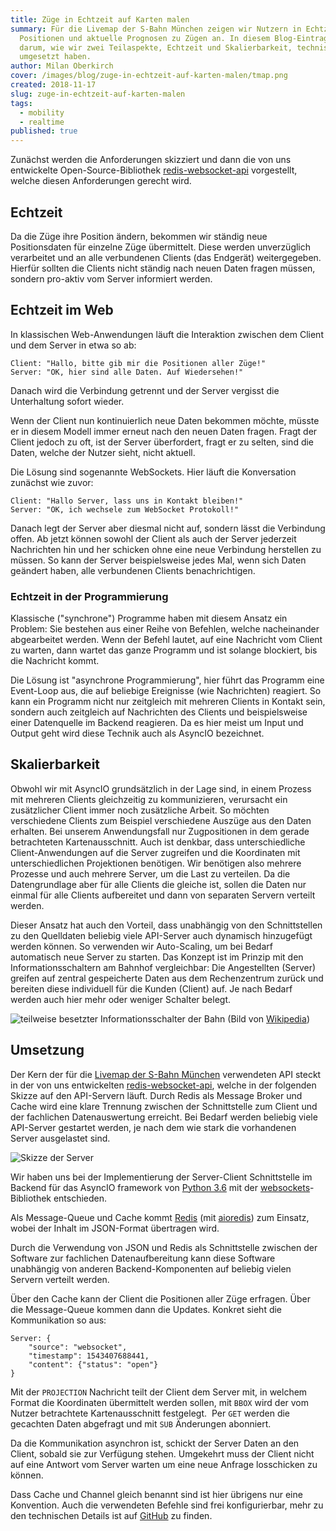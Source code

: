 ```yaml
---
title: Züge in Echtzeit auf Karten malen
summary: Für die Livemap der S-Bahn München zeigen wir Nutzern in Echtzeit die
  Positionen und aktuelle Prognosen zu Zügen an. In diesem Blog-Eintrag geht es
  darum, wie wir zwei Teilaspekte, Echtzeit und Skalierbarkeit, technisch
  umgesetzt haben.
author: Milan Oberkirch
cover: /images/blog/zuge-in-echtzeit-auf-karten-malen/tmap.png
created: 2018-11-17
slug: zuge-in-echtzeit-auf-karten-malen
tags:
  - mobility
  - realtime
published: true
---
```


Zunächst werden die Anforderungen skizziert und dann die von uns entwickelte Open-Source-Bibliothek [redis-websocket-api](https://github.com/geops/redis-websocket-api) vorgestellt, welche diesen Anforderungen gerecht wird.

## Echtzeit

Da die Züge ihre Position ändern, bekommen wir ständig neue Positionsdaten für einzelne Züge übermittelt. Diese werden unverzüglich verarbeitet und an alle verbundenen Clients (das Endgerät) weitergegeben. Hierfür sollten die Clients nicht ständig nach neuen Daten fragen müssen, sondern pro-aktiv vom Server informiert werden.

## Echtzeit im Web

In klassischen Web-Anwendungen läuft die Interaktion zwischen dem Client und dem Server in etwa so ab:

    Client: "Hallo, bitte gib mir die Positionen aller Züge!"
    Server: "OK, hier sind alle Daten. Auf Wiedersehen!"


Danach wird die Verbindung getrennt und der Server vergisst die Unterhaltung sofort wieder.

Wenn der Client nun kontinuierlich neue Daten bekommen möchte, müsste er in diesem Modell immer erneut nach den neuen Daten fragen. Fragt der Client jedoch zu oft, ist der Server überfordert, fragt er zu selten, sind die Daten, welche der Nutzer sieht, nicht aktuell.

Die Lösung sind sogenannte WebSockets. Hier läuft die Konversation zunächst wie zuvor:

    Client: "Hallo Server, lass uns in Kontakt bleiben!"
    Server: "OK, ich wechsele zum WebSocket Protokoll!"


Danach legt der Server aber diesmal nicht auf, sondern lässt die Verbindung offen. Ab jetzt können sowohl der Client als auch der Server jederzeit Nachrichten hin und her schicken ohne eine neue Verbindung herstellen zu müssen. So kann der Server beispielsweise jedes Mal, wenn sich Daten geändert haben, alle verbundenen Clients benachrichtigen.

### Echtzeit in der Programmierung

Klassische ("synchrone") Programme haben mit diesem Ansatz ein Problem: Sie bestehen aus einer Reihe von Befehlen, welche nacheinander abgearbeitet werden. Wenn der Befehl lautet, auf eine Nachricht vom Client zu warten, dann wartet das ganze Programm und ist solange blockiert, bis die Nachricht kommt.

Die Lösung ist "asynchrone Programmierung", hier führt das Programm eine Event-Loop aus, die auf beliebige Ereignisse (wie Nachrichten) reagiert. So kann ein Programm nicht nur zeitgleich mit mehreren Clients in Kontakt sein, sondern auch zeitgleich auf Nachrichten des Clients und beispielsweise einer Datenquelle im Backend reagieren. Da es hier meist um Input und Output geht wird diese Technik auch als AsyncIO bezeichnet.

## Skalierbarkeit

Obwohl wir mit AsyncIO grundsätzlich in der Lage sind, in einem Prozess mit mehreren Clients gleichzeitig zu kommunizieren, verursacht ein zusätzlicher Client immer noch zusätzliche Arbeit. So möchten verschiedene Clients zum Beispiel verschiedene Auszüge aus den Daten erhalten. Bei unserem Anwendungsfall nur Zugpositionen in dem gerade betrachteten Kartenausschnitt. Auch ist denkbar, dass unterschiedliche Client-Anwendungen auf die Server zugreifen und die Koordinaten mit unterschiedlichen Projektionen benötigen. Wir benötigen also mehrere Prozesse und auch mehrere Server, um die Last zu verteilen. Da die Datengrundlage aber für alle Clients die gleiche ist, sollen die Daten nur einmal für alle Clients aufbereitet und dann von separaten Servern verteilt werden.

Dieser Ansatz hat auch den Vorteil, dass unabhängig von den Schnittstellen zu den Quelldaten beliebig viele API-Server auch dynamisch hinzugefügt werden können. So verwenden wir Auto-Scaling, um bei Bedarf automatisch neue Server zu starten. Das Konzept ist im Prinzip mit den Informationsschaltern am Bahnhof vergleichbar: Die Angestellten (Server) greifen auf zentral gespeicherte Daten aus dem Rechenzentrum zurück und bereiten diese individuell für die Kunden (Client) auf. Je nach Bedarf werden auch hier mehr oder weniger Schalter belegt.

![teilweise besetzter Informationsschalter der Bahn](/images/blog/zuge-in-echtzeit-auf-karten-malen/DB_Informationsschalter_small.jpg)
(Bild von [Wikipedia](https://de.wikipedia.org/wiki/Datei:DB_Informationsschalter.jpg))

## Umsetzung

Der Kern der für die [Livemap der S-Bahn München](https://geops.de/sbahnm-live) verwendeten API steckt in der von uns entwickelten [redis-websocket-api](https://github.com/geops/redis-websocket-api), welche in der folgenden Skizze auf den API-Servern läuft. Durch Redis als Message Broker und Cache wird eine klare Trennung zwischen der Schnittstelle zum Client und der fachlichen Datenauswertung erreicht. Bei Bedarf werden beliebig viele API-Server gestartet werden, je nach dem wie stark die vorhandenen Server ausgelastet sind.

![Skizze der Server](/images/blog/zuge-in-echtzeit-auf-karten-malen/t.png)

Wir haben uns bei der Implementierung der Server-Client Schnittstelle im Backend für das AsyncIO framework von [Python 3.6](https://www.python.org/) mit der [websockets](https://github.com/aaugustin/websockets)\-Bibliothek entschieden.

Als Message-Queue und Cache kommt [Redis](https://redis.io) (mit [aioredis](https://github.com/aio-libs/aioredis)) zum Einsatz, wobei der Inhalt im JSON-Format übertragen wird.

Durch die Verwendung von JSON und Redis als Schnittstelle zwischen der Software zur fachlichen Datenaufbereitung kann diese Software unabhängig von anderen Backend-Komponenten auf beliebig vielen Servern verteilt werden.

Über den Cache kann der Client die Positionen aller Züge erfragen. Über die Message-Queue kommen dann die Updates. Konkret sieht die Kommunikation so aus:

    Server: {
        "source": "websocket",
        "timestamp": 1543407688441,
        "content": {"status": "open"}
    }

Mit der `PROJECTION` Nachricht teilt der Client dem Server mit, in welchem Format die Koordinaten übermittelt werden sollen, mit `BBOX` wird der vom Nutzer betrachtete Kartenausschnitt festgelegt.  Per `GET` werden die gecachten Daten abgefragt und mit `SUB` Änderungen abonniert.

Da die Kommunikation asynchron ist, schickt der Server Daten an den Client, sobald sie zur Verfügung stehen. Umgekehrt muss der Client nicht auf eine Antwort vom Server warten um eine neue Anfrage losschicken zu können.

Dass Cache und Channel gleich benannt sind ist hier übrigens nur eine Konvention. Auch die verwendeten Befehle sind frei konfigurierbar, mehr zu den technischen Details ist auf [GitHub](https://github.com/geops/redis-websocket-api) zu finden.
